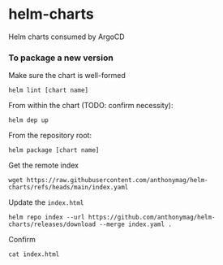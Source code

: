# helm-charts
Helm charts consumed by ArgoCD

### To package a new version

Make sure the chart is well-formed

```
helm lint [chart name]
```

From within the chart (TODO: confirm necessity):

```
helm dep up
```

From the repository root:

```
helm package [chart name]
```

Get the remote index

```
wget https://raw.githubusercontent.com/anthonymag/helm-charts/refs/heads/main/index.yaml
```

Update the `index.html`

```
helm repo index --url https://github.com/anthonymag/helm-charts/releases/download --merge index.yaml .
```

Confirm

```
cat index.html
```


